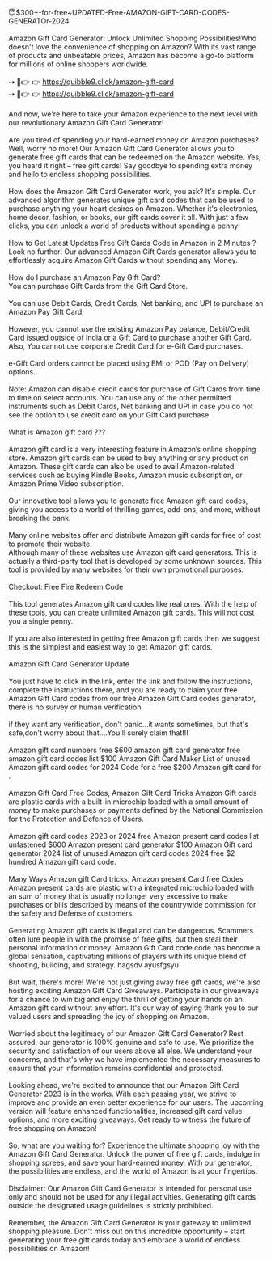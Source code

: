 😇$300+-for-free~UPDATED-Free-AMAZON-GIFT-CARD-CODES-GENERATOr-2024
<br>
<br>Amazon Gift Card Generator: Unlock Unlimited Shopping Possibilities!Who doesn't love the convenience of shopping on Amazon? With its vast range of products and unbeatable prices, Amazon has become a go-to platform for millions of online shoppers worldwide.
<br>
<br>⇢ 🔴👉 👉 https://quibble9.click/amazon-gift-card
<br>⇢ 🔴👉 👉 https://quibble9.click/amazon-gift-card
<br>
<br>And now, we're here to take your Amazon experience to the next level with our revolutionary Amazon Gift Card Generator!
<br>
<br>Are you tired of spending your hard-earned money on Amazon purchases? Well, worry no more! Our Amazon Gift Card Generator allows you to generate free gift cards that can be redeemed on the Amazon website. Yes, you heard it right – free gift cards! Say goodbye to spending extra money and hello to endless shopping possibilities.
<br>
<br>How does the Amazon Gift Card Generator work, you ask? It's simple. Our advanced algorithm generates unique gift card codes that can be used to purchase anything your heart desires on Amazon. Whether it's electronics, home decor, fashion, or books, our gift cards cover it all. With just a few clicks, you can unlock a world of products without spending a penny!
<br>
<br>How to Get Latest Updates Free Gift Cards Code in Amazon in 2 Minutes ? Look no further! Our advanced Amazon Gift Cards generator allows you to effortlessly acquire Amazon Gift Cards without spending any Money.
<br>
<br>How do I purchase an Amazon Pay Gift Card?
<br>You can purchase Gift Cards from the Gift Card Store.
<br>
<br>You can use Debit Cards, Credit Cards, Net banking, and UPI to purchase an Amazon Pay Gift Card.
<br>
<br>However, you cannot use the existing Amazon Pay balance, Debit/Credit Card issued outside of India or a Gift Card to purchase another Gift Card. Also, You cannot use corporate Credit Card for e-Gift Card purchases.
<br>
<br>e-Gift Card orders cannot be placed using EMI or POD (Pay on Delivery) options.
<br>
<br>Note: Amazon can disable credit cards for purchase of Gift Cards from time to time on select accounts. You can use any of the other permitted instruments such as Debit Cards, Net banking and UPI in case you do not see the option to use credit card on your Gift Card purchase.
<br>
<br>What is Amazon gift card ???
<br>
<br>Amazon gift card is a very interesting feature in Amazon’s online shopping store. Amazon gift cards can be used to buy anything or any product on Amazon. These gift cards can also be used to avail Amazon-related services such as buying Kindle Books, Amazon music subscription, or Amazon Prime Video subscription.
<br>
<br>Our innovative tool allows you to generate free Amazon gift card codes, giving you access to a world of thrilling games, add-ons, and more, without breaking the bank.
<br>
<br>Many online websites offer and distribute Amazon gift cards for free of cost to promote their website.
<br>Although many of these websites use Amazon gift card generators. This is actually a third-party tool that is developed by some unknown sources. This tool is provided by many websites for their own promotional purposes.
<br>
<br>Checkout: Free Fire Redeem Code
<br>
<br>This tool generates Amazon gift card codes like real ones. With the help of these tools, you can create unlimited Amazon gift cards. This will not cost you a single penny.
<br>
<br>If you are also interested in getting free Amazon gift cards then we suggest this is the simplest and easiest way to get Amazon gift cards.
<br>
<br>Amazon Gift Card Generator Update
<br>
<br>You just have to click in the link, enter the link and follow the instructions, complete the instructions there, and you are ready to claim your free Amazon Gift Card codes from our free Amazon Gift Card codes generator, there is no survey or human verification.
<br>
<br>if they want any verification, don't panic...it wants sometimes, but that's safe,don't worry about that....You'll surely claim that!!!
<br>
<br>Amazon gift card numbers free $600 amazon gift card generator free amazon gift card codes list $100 Amazon Gift Card Maker List of unused Amazon gift card codes for 2024 Code for a free $200 Amazon gift card for .
<br>
<br>Amazon Gift Card Free Codes, Amazon Gift Card Tricks Amazon Gift cards are plastic cards with a built-in microchip loaded with a small amount of money to make purchases or payments defined by the National Commission for the Protection and Defence of Users.
<br>
<br>Amazon gift card codes 2023 or 2024 free Amazon present card codes list unfastened $600 Amazon present card generator $100 Amazon Gift card generator 2024 list of unused Amazon gift card codes 2024 free $2 hundred Amazon gift card code.
<br>
<br>Many Ways Amazon gift Card tricks, Amazon present Card free Codes Amazon present cards are plastic with a integrated microchip loaded with an sum of money that is usually no longer very excessive to make purchases or bills described by means of the countrywide commission for the safety and Defense of customers.
<br>
<br>Generating Amazon gift cards is illegal and can be dangerous. Scammers often lure people in with the promise of free gifts, but then steal their personal information or money. Amazon Gift Card code code has become a global sensation, captivating millions of players with its unique blend of shooting, building, and strategy. hagsdv ayusfgsyu
<br>
<br>But wait, there's more! We're not just giving away free gift cards, we're also hosting exciting Amazon Gift Card Giveaways. Participate in our giveaways for a chance to win big and enjoy the thrill of getting your hands on an Amazon gift card without any effort. It's our way of saying thank you to our valued users and spreading the joy of shopping on Amazon.
<br>
<br>Worried about the legitimacy of our Amazon Gift Card Generator? Rest assured, our generator is 100% genuine and safe to use. We prioritize the security and satisfaction of our users above all else. We understand your concerns, and that's why we have implemented the necessary measures to ensure that your information remains confidential and protected.
<br>
<br>Looking ahead, we're excited to announce that our Amazon Gift Card Generator 2023 is in the works. With each passing year, we strive to improve and provide an even better experience for our users. The upcoming version will feature enhanced functionalities, increased gift card value options, and more exciting giveaways. Get ready to witness the future of free shopping on Amazon!
<br>
<br>So, what are you waiting for? Experience the ultimate shopping joy with the Amazon Gift Card Generator. Unlock the power of free gift cards, indulge in shopping sprees, and save your hard-earned money. With our generator, the possibilities are endless, and the world of Amazon is at your fingertips.
<br>
<br>Disclaimer: Our Amazon Gift Card Generator is intended for personal use only and should not be used for any illegal activities. Generating gift cards outside the designated usage guidelines is strictly prohibited.
<br>
<br>Remember, the Amazon Gift Card Generator is your gateway to unlimited shopping pleasure. Don't miss out on this incredible opportunity – start generating your free gift cards today and embrace a world of endless possibilities on Amazon!